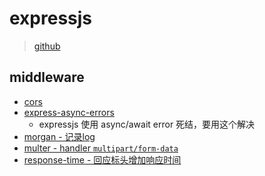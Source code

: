 # expressjs

> [github](https://github.com/expressjs/express)

## middleware

- [cors](https://github.com/expressjs/cors)
- [express-async-errors](https://github.com/davidbanham/express-async-errors)
  - expressjs 使用 async/await error 死结，要用这个解决
- [morgan - 记录log](https://github.com/expressjs/morgan)
- [multer - handler `multipart/form-data`](https://github.com/expressjs/multer)
- [response-time - 回应标头增加响应时间](https://github.com/expressjs/response-time)